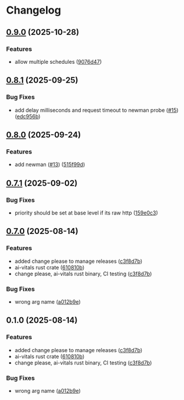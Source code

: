 # Changelog

## [0.9.0](https://github.com/doublewordai/model-monitor/compare/ai-vitals-v0.8.1...ai-vitals-v0.9.0) (2025-10-28)


### Features

* allow multiple schedules ([9076d47](https://github.com/doublewordai/model-monitor/commit/9076d47c6dacaeff49eed6b9c2a9de843f6d18e3))

## [0.8.1](https://github.com/doublewordai/model-monitor/compare/ai-vitals-v0.8.0...ai-vitals-v0.8.1) (2025-09-25)


### Bug Fixes

* add delay milliseconds and request timeout to newman probe ([#15](https://github.com/doublewordai/model-monitor/issues/15)) ([edc956b](https://github.com/doublewordai/model-monitor/commit/edc956bb3382f4263f3aa1ae907cb8cdd2b07814))

## [0.8.0](https://github.com/doublewordai/model-monitor/compare/ai-vitals-v0.7.1...ai-vitals-v0.8.0) (2025-09-24)


### Features

* add newman ([#13](https://github.com/doublewordai/model-monitor/issues/13)) ([515f99d](https://github.com/doublewordai/model-monitor/commit/515f99d1c5ba39cbe6642b34048e5c69aef8a7a0))

## [0.7.1](https://github.com/doublewordai/model-monitor/compare/ai-vitals-v0.7.0...ai-vitals-v0.7.1) (2025-09-02)


### Bug Fixes

* priority should be set at base level if its raw http ([159e0c3](https://github.com/doublewordai/model-monitor/commit/159e0c32b6ba7cc5f782972db0e2fea0d483682a))

## [0.7.0](https://github.com/doublewordai/model-monitor/compare/ai-vitals-v0.6.0...ai-vitals-v0.7.0) (2025-08-14)


### Features

* added change please to manage releases ([c3f8d7b](https://github.com/doublewordai/model-monitor/commit/c3f8d7bbac3663afaa4b74211752c5b677cc8d6e))
* ai-vitals rust crate ([610810b](https://github.com/doublewordai/model-monitor/commit/610810b5bca1c6475a9972cb413ed94e00c6be95))
* change please, ai-vitals rust binary, CI testing ([c3f8d7b](https://github.com/doublewordai/model-monitor/commit/c3f8d7bbac3663afaa4b74211752c5b677cc8d6e))


### Bug Fixes

* wrong arg name ([a012b9e](https://github.com/doublewordai/model-monitor/commit/a012b9e91748ea4d87bd909320accc734a7cb260))

## 0.1.0 (2025-08-14)


### Features

* added change please to manage releases ([c3f8d7b](https://github.com/doublewordai/model-monitor/commit/c3f8d7bbac3663afaa4b74211752c5b677cc8d6e))
* ai-vitals rust crate ([610810b](https://github.com/doublewordai/model-monitor/commit/610810b5bca1c6475a9972cb413ed94e00c6be95))
* change please, ai-vitals rust binary, CI testing ([c3f8d7b](https://github.com/doublewordai/model-monitor/commit/c3f8d7bbac3663afaa4b74211752c5b677cc8d6e))


### Bug Fixes

* wrong arg name ([a012b9e](https://github.com/doublewordai/model-monitor/commit/a012b9e91748ea4d87bd909320accc734a7cb260))
